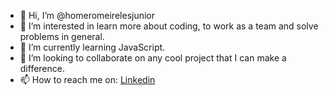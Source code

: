 - 👋 Hi, I’m @homeromeirelesjunior
- 👀 I’m interested in learn more about coding, to work as a team and solve problems in general.
- 🌱 I’m currently learning JavaScript.
- 💞️ I’m looking to collaborate on any cool project that I can make a difference.
- 📫 How to reach me on:  [Linkedin](https://www.linkedin.com/in/homero-meireles-junior-05b027158/)

<!---
homeromeirelesjunior/homeromeirelesjunior is a ✨ special ✨ repository because its `README.md` (this file) appears on your GitHub profile.
You can click the Preview link to take a look at your changes.
--->
